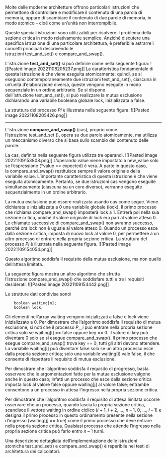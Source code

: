 Molte delle moderne architetture offrono particolari istruzioni che permettono di controllare e modificare il contenuto di una parola di memoria, oppure di scambiare il contenuto di due parole di memoria, in modo atomico – cioè come un’unità non interrompibile.

Queste speciali istruzioni sono utilizzabili per risolvere il problema della sezione critica in modo relativamente semplice. 
Anziché discutere una specifica istruzione di una particolare architettura, è preferibile astrarre i concetti principali descrivendo le istruzioni test_and_set() e compare_and_swap().

L’istruzione **test_and_set()** si può definire come nella seguente figura:
![[Pasted image 20221108205237.png]]
La caratteristica fondamentale di questa istruzione è che viene eseguita atomicamente; quindi, se si eseguono contemporaneamente due istruzioni test_and_set(), ciascuna in un’unità d’elaborazione diversa, queste vengono eseguite in modo sequenziale in un ordine arbitrario. 
Se si dispone dell’istruzione test_and_set(), si può realizzare la mutua esclusione dichiarando una variabile booleana globale lock, inizializzata a false.

La struttura del processo _Pi_ è illustrata nella seguente figura:
![[Pasted image 20221108205426.png]]

-------

L’istruzione **compare_and_swap()** (cas), proprio come l’istruzione test_and_set (), opera su due parole atomicamente, ma utilizza un meccanismo diverso che si basa sullo scambio del contenuto delle parole.

La cas, definita nella seguente figura utilizza tre operandi.
![[Pasted image 20221109153808.png]]
L’operando value viene impostato a new_value solo se l’espressione (*value == expected) è vera. 
A parte in questo caso, la compare_and_swap() restituisce sempre il valore originale della variabile value. 
L’importante caratteristica di questa istruzione è che viene eseguita atomicamente. 
Pertanto, se due istruzioni cas vengono eseguite simultaneamente (ciascuna su un core diverso), verranno eseguite sequenzialmente in un ordine arbitrario.

La mutua esclusione può essere realizzata usando cas come segue. 
Viene dichiarata e inizializzata a 0 una variabile globale (lock). Il primo processo che richiama compare_and_swap() imposterà lock a 1. 
Entrerà poi nella sua sezione critica, poiché il valore originale di lock era pari al valore atteso 0. 
Le chiamate successive di compare_and_swap() non avranno successo, perché ora lock non è uguale al valore atteso 0. 
Quando un processo esce dalla sezione critica, imposta di nuovo lock al valore 0, per permettere a un altro processo di entrare nella propria sezione critica. La struttura del processo _Pi_ è illustrata nella seguente figura.
![[Pasted image 20221109154054.png]]

Questo algoritmo soddisfa il requisito della mutua esclusione, ma non quello dell’attesa limitata. 

La seguente figura mostra un altro algoritmo che sfrutta l’istruzione compare_and_swap() che soddisfare tutti e tre i requisiti desiderati.
![[Pasted image 20221109154442.png]]

 Le strutture dati condivise sono\
```
	boolean waiting[n];
	boolean lock;
```

Gli elementi nell’array waiting vengono inizializzati a false e lock viene inizializzato a 0. Per dimostrare che l’algoritmo soddisfa il requisito di mutua esclusione, si noti che il processo _P__i_ può entrare nella propria sezione critica solo se waiting[i] == false oppure key == 0. Il valore di key può diventare 0 solo se si esegue compare_and_swap(). Il primo processo che esegue compare_and_swap() trova key == 0; tutti gli altri devono attendere. La variabile waiting[i] può diventare false solo se un altro processo esce dalla propria sezione critica; solo una variabile waiting[i] vale false, il che consente di rispettare il requisito di mutua esclusione.

Per dimostrare che l’algoritmo soddisfa il requisito di progresso, basta osservare che le argomentazioni fatte per la mutua esclusione valgono anche in questo caso; infatti un processo che esce dalla sezione critica imposta lock al valore false oppure waiting[j] al valore false; entrambe consentono a un processo in attesa l’ingresso nella propria sezione critica.

Per dimostrare che l’algoritmo soddisfa il requisito di attesa limitata occorre osservare che un processo, quando lascia la propria sezione critica, scandisce il vettore ­waiting in ordine ciclico (_i_ + 1, _i_ + 2, ..., _n_ – 1, 0, ..., _i_ – 1) e designa il primo processo in questo ordinamento presente nella sezione d’ingresso (waiting[j] == true) come il primo processo che deve entrare nella propria sezione critica. Qualsiasi processo che attende l’ingresso nella propria sezione critica può farlo entro _n_ – 1 turni.

Una descrizione dettagliata dell’implementazione delle istruzioni atomiche test_and_set() e compare_and_swap() è reperibile nei testi di architettura dei calcolatori.